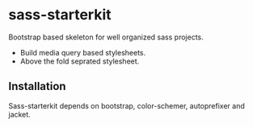 sass-starterkit
===============

Bootstrap based skeleton for well organized sass projects.

- Build media query based stylesheets.
- Above the fold seprated stylesheet.

## Installation

Sass-starterkit depends on bootstrap, color-schemer, autoprefixer and jacket.

